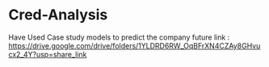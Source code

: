 # Cred-Analysis
Have Used Case study models to predict the company future
link : https://drive.google.com/drive/folders/1YLDRD6RW_OqBFrXN4CZAy8GHvucx2_4Y?usp=share_link

